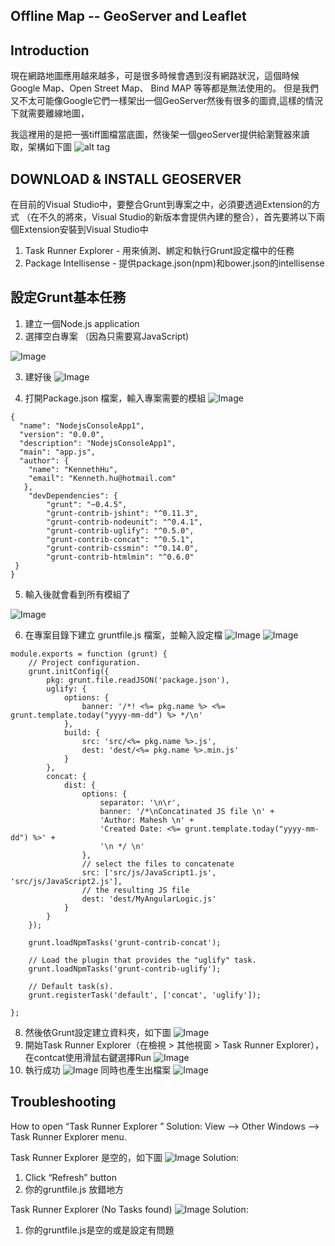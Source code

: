Offline Map -- GeoServer and Leaflet
----

Introduction
----
現在網路地圖應用越來越多，可是很多時候會遇到沒有網路狀況，這個時候Google Map、Open Street Map、 Bind MAP 等等都是無法使用的。
但是我們又不太可能像Google它們一樣架出一個GeoServer然後有很多的圖資,這樣的情況下就需要離線地圖，

我這裡用的是把一張tiff圖檔當底圖，然後架一個geoServer提供給瀏覽器來讀取，架構如下圖
![alt tag](https://pic.pimg.tw/kenneth2011/1453444166-873006163.jpg?v=1453444188)

DOWNLOAD & INSTALL GEOSERVER
----
在目前的Visual Studio中，要整合Grunt到專案之中，必須要透過Extension的方式 （在不久的將來，Visual Studio的新版本會提供內建的整合），首先要將以下兩個Extension安裝到Visual Studio中
1.	Task Runner Explorer - 用來偵測、綁定和執行Grunt設定檔中的任務
2.	Package Intellisense - 提供package.json(npm)和bower.json的intellisense

設定Grunt基本任務
----
1.	建立一個Node.js application
2.	選擇空白專案 （因為只需要寫JavaScript)


![Image](http://kenneth2011.pixnet.net/album/photo/297328249-2015-11-13_141150.png)

3.	建好後
![Image](http://kenneth2011.pixnet.net/album/photo/297328252-2015-11-13_141602.png)

4.	打開Package.json 檔案，輸入專案需要的模組
![Image](http://kenneth2011.pixnet.net/album/photo/297328714-2015-11-13_154146.png)


```
{
  "name": "NodejsConsoleApp1",
  "version": "0.0.0",
  "description": "NodejsConsoleApp1",
  "main": "app.js",
  "author": {
    "name": "KennethHu",
    "email": "Kenneth.hu@hotmail.com"
   },
    "devDependencies": {
        "grunt": "~0.4.5",
        "grunt-contrib-jshint": "^0.11.3",
        "grunt-contrib-nodeunit": "^0.4.1",
        "grunt-contrib-uglify": "^0.5.0",
        "grunt-contrib-concat": "^0.5.1",
        "grunt-contrib-cssmin": "^0.14.0",
        "grunt-contrib-htmlmin": "^0.6.0"
 }
}

```

5.	輸入後就會看到所有模組了

![Image](http://kenneth2011.pixnet.net/album/photo/297328243-2015-11-13_143726.png)

6.	在專案目錄下建立 gruntfile.js 檔案，並輸入設定檔
![Image](http://kenneth2011.pixnet.net/album/photo/297328246-2015-11-13_142617.png)
![Image](http://kenneth2011.pixnet.net/album/photo/297328654-2015-11-13_153914.png)



```gruntfile
module.exports = function (grunt) {
    // Project configuration.
    grunt.initConfig({
        pkg: grunt.file.readJSON('package.json'),
        uglify: {
            options: {
                banner: '/*! <%= pkg.name %> <%= grunt.template.today("yyyy-mm-dd") %> */\n'
            },
            build: {
                src: 'src/<%= pkg.name %>.js',
                dest: 'dest/<%= pkg.name %>.min.js'
            }
        },
        concat: {
            dist: {
                options: {
                    separator: '\n\r',
                    banner: '/*\nConcatinated JS file \n' +
                    'Author: Mahesh \n' +
                    'Created Date: <%= grunt.template.today("yyyy-mm-dd") %>' +
                    '\n */ \n'
                },
                // select the files to concatenate
                src: ['src/js/JavaScript1.js', 'src/js/JavaScript2.js'],
                // the resulting JS file
                dest: 'dest/MyAngularLogic.js'
            }
        }
    });
    
    grunt.loadNpmTasks('grunt-contrib-concat');
    
    // Load the plugin that provides the "uglify" task.
    grunt.loadNpmTasks('grunt-contrib-uglify');
    
    // Default task(s).
    grunt.registerTask('default', ['concat', 'uglify']);

};
```
8.	然後依Grunt設定建立資料夾，如下圖
![Image](http://kenneth2011.pixnet.net/album/photo/297328240-2015-11-13_145451.png)
9.	開始Task Runner Explorer（在檢視 > 其他視窗 > Task Runner Explorer），在contcat使用滑鼠右鍵選擇Run 
![Image](http://kenneth2011.pixnet.net/album/photo/297328267-2015-11-13_150452.png)
10.	執行成功
![Image](http://kenneth2011.pixnet.net/album/photo/297328264-2015-11-13_150616.png)
同時也產生出檔案
![Image](http://kenneth2011.pixnet.net/album/photo/297328261-2015-11-13_150837.png)



Troubleshooting
----------
How to open “Task Runner Explorer ”
Solution:
 View –> Other Windows –> Task Runner Explorer menu.

 
 Task Runner Explorer 是空的，如下圖
 ![Image](http://kenneth2011.pixnet.net/album/photo/297328255-2015-11-13_145800.png)
Solution:
1.	Click “Refresh” button
2.	你的gruntfile.js 放錯地方


Task Runner Explorer (No Tasks found)
![Image](http://kenneth2011.pixnet.net/album/photo/297328258-2015-11-13_145940.png) 
Solution:
1.	你的gruntfile.js是空的或是設定有問題
